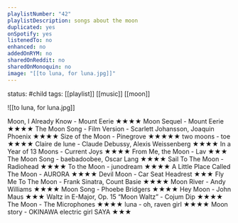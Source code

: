 ```yaml
---
playlistNumber: "42"
playlistDescription: songs about the moon
duplicated: yes
onSpotify: yes
listenedTo: no
enhanced: no
addedOnRYM: no
sharedOnReddit: no
sharedOnMonoquin: no
image: "[[to luna, for luna.jpg]]"
---
```

status: #child 
tags: [[playlist]] [[music]] [[moon]]

![[to luna, for luna.jpg]]

Moon, I Already Know - Mount Eerie ★★★★
Moon Sequel - Mount Eerie ★★★★
The Moon Song - Film Version - Scarlett Johansson, Joaquin Phoenix ★★★★
Size of the Moon - Pinegrove ★★★★★
two moons - toe ★★★★
Claire de lune - Claude Debussy, Alexis Weissenberg ★★★★
In a Year of 13 Moons - Current Joys ★★★★
From Me, the Moon - Lav ★★★
The Moon Song - baebadoobee, Oscar Lang ★★★★
Sail To The Moon - Radiohead ★★★★
To the Moon - junodream ★★★★
A Little Place Called The Moon - AURORA ★★★★
Devil Moon - Car Seat Headrest ★★★
Fly Me To The Moon - Frank Sinatra, Count Basie ★★★★
Moon River - Andy Williams ★★★★
Moon Song - Phoebe Bridgers ★★★★
Hey Moon - John Maus ★★★
Waltz in E-Major, Op. 15 “Moon Waltz” - Cojum Dip ★★★★
The Moon - The Microphones ★★★★
luna - oh, raven girl ★★★★
Moon story - OKINAWA electric girl SAYA ★★★